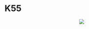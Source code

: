 # K55
<p align="center">
  <img src="https://github.com/josh0xA/K55/blob/main/imgs/k55_logo.png?raw=true">
</p>

